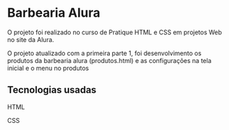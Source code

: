 <h1 aligh="center">Barbearia Alura</h1>

<p>O projeto foi realizado no curso de Pratique HTML e CSS em projetos Web no site da Alura.</p>
<p>O projeto atualizado com a primeira parte 1, foi desenvolvimento os produtos da barbearia alura (produtos.html) e as configurações na tela inicial e o menu no produtos</p>

<h2>Tecnologias usadas</h2>
<p>HTML</p>
<p>CSS</p>
